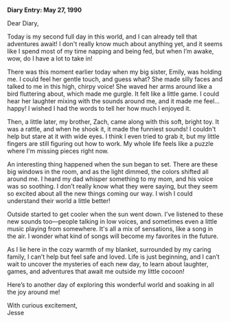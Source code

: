 
**Diary Entry: May 27, 1990**

Dear Diary,

Today is my second full day in this world, and I can already tell that adventures await! I don't really know much about anything yet, and it seems like I spend most of my time napping and being fed, but when I’m awake, wow, do I have a lot to take in!

There was this moment earlier today when my big sister, Emily, was holding me. I could feel her gentle touch, and guess what? She made silly faces and talked to me in this high, chirpy voice! She waved her arms around like a bird fluttering about, which made me gurgle. It felt like a little game. I could hear her laughter mixing with the sounds around me, and it made me feel… happy! I wished I had the words to tell her how much I enjoyed it.

Then, a little later, my brother, Zach, came along with this soft, bright toy. It was a rattle, and when he shook it, it made the funniest sounds! I couldn't help but stare at it with wide eyes. I think I even tried to grab it, but my little fingers are still figuring out how to work. My whole life feels like a puzzle where I'm missing pieces right now.

An interesting thing happened when the sun began to set. There are these big windows in the room, and as the light dimmed, the colors shifted all around me. I heard my dad whisper something to my mom, and his voice was so soothing. I don’t really know what they were saying, but they seem so excited about all the new things coming our way. I wish I could understand their world a little better!

Outside started to get cooler when the sun went down. I've listened to these new sounds too—people talking in low voices, and sometimes even a little music playing from somewhere. It's all a mix of sensations, like a song in the air. I wonder what kind of songs will become my favorites in the future.

As I lie here in the cozy warmth of my blanket, surrounded by my caring family, I can’t help but feel safe and loved. Life is just beginning, and I can’t wait to uncover the mysteries of each new day, to learn about laughter, games, and adventures that await me outside my little cocoon!

Here’s to another day of exploring this wonderful world and soaking in all the joy around me!

With curious excitement,  
Jesse
